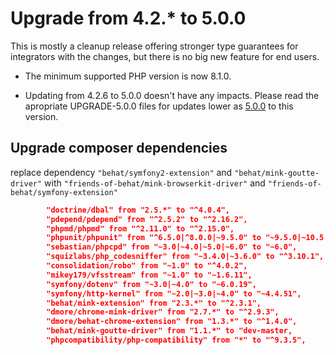 # Upgrade from 4.2.* to 5.0.0

This is mostly a cleanup release offering stronger type guarantees for integrators with the changes, but there is no big new feature for end users.
* The minimum supported PHP version is now 8.1.0.

* Updating from 4.2.6 to 5.0.0 doesn't have any impacts. Please read the apropriate UPGRADE-5.0.0 files for updates lower as [5.0.0](UPGRADE-5.0.0.md) to this version.

## Upgrade composer dependencies
replace dependency `"behat/symfony2-extension"` and `"behat/mink-goutte-driver"` with `"friends-of-behat/mink-browserkit-driver"` and
`"friends-of-behat/symfony-extension"`
```json
        "doctrine/dbal" from "2.5.*" to "^4.0.4",
        "pdepend/pdepend" from "^2.5.2" to "^2.16.2",
        "phpmd/phpmd" from "^2.11.0" to "^2.15.0",
        "phpunit/phpunit" from "^6.5.0|^8.0.0|~9.5.0" to "~9.5.0|~10.5.0|~11.2.5",
        "sebastian/phpcpd" from "~3.0|~4.0|~5.0|~6.0" to "~6.0",
        "squizlabs/php_codesniffer" from "~3.4.0|~3.6.0" to "^3.10.1",
        "consolidation/robo" from "~1.0" to "^4.0.2",
        "mikey179/vfsstream" from "~1.0" to "~1.6.11",
        "symfony/dotenv" from "~3.0|~4.0" to "~6.0.19",
        "symfony/http-kernel" from "~2.0|~3.0|~4.0" to "~4.4.51",
        "behat/mink-extension" from "2.3.*" to "^2.3.1",
        "dmore/chrome-mink-driver" from "2.7.*" to "^2.9.3",
        "dmore/behat-chrome-extension" from "1.3.*" to "^1.4.0",
        "behat/mink-goutte-driver" from "1.1.*" to "dev-master,
        "phpcompatibility/php-compatibility" from "*" to "^9.3.5",

```

